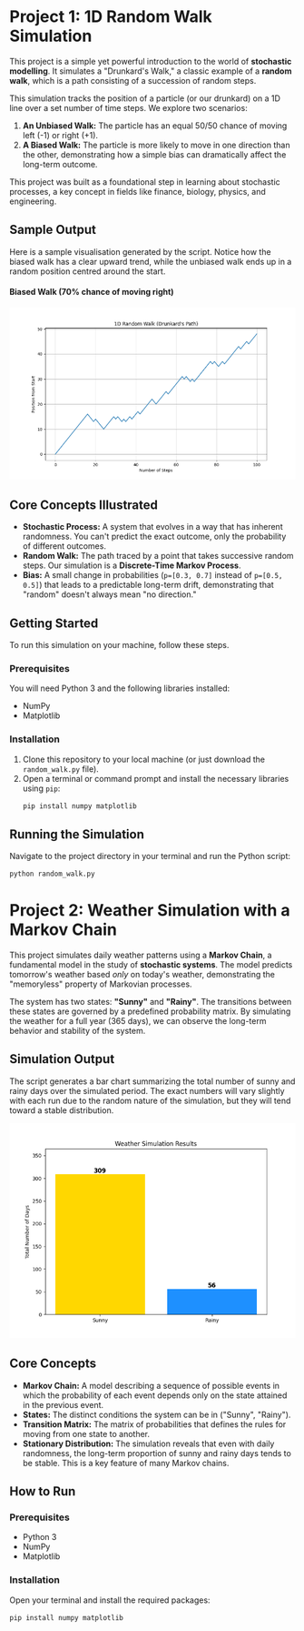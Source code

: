 # Project 1: 1D Random Walk Simulation

This project is a simple yet powerful introduction to the world of **stochastic modelling**. It simulates a "Drunkard's Walk," a classic example of a **random walk**, which is a path consisting of a succession of random steps.

This simulation tracks the position of a particle (or our drunkard) on a 1D line over a set number of time steps. We explore two scenarios:
1.  **An Unbiased Walk:** The particle has an equal 50/50 chance of moving left (-1) or right (+1).
2.  **A Biased Walk:** The particle is more likely to move in one direction than the other, demonstrating how a simple bias can dramatically affect the long-term outcome.

This project was built as a foundational step in learning about stochastic processes, a key concept in fields like finance, biology, physics, and engineering.

## Sample Output

Here is a sample visualisation generated by the script. Notice how the biased walk has a clear upward trend, while the unbiased walk ends up in a random position centred around the start.

#### Biased Walk (70% chance of moving right)

![Drunkard's Walk](Starter_projects/Drunkard_walk_with_bias_project.png) 

## Core Concepts Illustrated

*   **Stochastic Process:** A system that evolves in a way that has inherent randomness. You can't predict the exact outcome, only the probability of different outcomes.
*   **Random Walk:** The path traced by a point that takes successive random steps. Our simulation is a **Discrete-Time Markov Process**.
*   **Bias:** A small change in probabilities (`p=[0.3, 0.7]` instead of `p=[0.5, 0.5]`) that leads to a predictable long-term drift, demonstrating that "random" doesn't always mean "no direction."

## Getting Started

To run this simulation on your machine, follow these steps.

### Prerequisites

You will need Python 3 and the following libraries installed:
*   NumPy
*   Matplotlib

### Installation

1.  Clone this repository to your local machine (or just download the `random_walk.py` file).
2.  Open a terminal or command prompt and install the necessary libraries using `pip`:
    ```bash
    pip install numpy matplotlib
    ```

## Running the Simulation

Navigate to the project directory in your terminal and run the Python script:
```bash
python random_walk.py
```

# Project 2: Weather Simulation with a Markov Chain

This project simulates daily weather patterns using a **Markov Chain**, a fundamental model in the study of **stochastic systems**. The model predicts tomorrow's weather based *only* on today's weather, demonstrating the "memoryless" property of Markovian processes.

The system has two states: **"Sunny"** and **"Rainy"**. The transitions between these states are governed by a predefined probability matrix. By simulating the weather for a full year (365 days), we can observe the long-term behavior and stability of the system.

## Simulation Output

The script generates a bar chart summarizing the total number of sunny and rainy days over the simulated period. The exact numbers will vary slightly with each run due to the random nature of the simulation, but they will tend toward a stable distribution.

![Weather Simulation Results](Starter_projects/Weather_simulation.png)

## Core Concepts

*   **Markov Chain:** A model describing a sequence of possible events in which the probability of each event depends only on the state attained in the previous event.
*   **States:** The distinct conditions the system can be in ("Sunny", "Rainy").
*   **Transition Matrix:** The matrix of probabilities that defines the rules for moving from one state to another.
*   **Stationary Distribution:** The simulation reveals that even with daily randomness, the long-term proportion of sunny and rainy days tends to be stable. This is a key feature of many Markov chains.

## How to Run

### Prerequisites
- Python 3
- NumPy
- Matplotlib

### Installation
Open your terminal and install the required packages:
```bash
pip install numpy matplotlib
